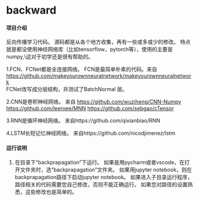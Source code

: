 # backward

#### 项目介绍
反向传播学习代码。
源码都是从各个地方收集，再有一些或多或少的修改。
特点就是都没使用神经网络库（比如tensorflow，pytorch等），使用的主要是numpy,\这对于初学还是很有帮助的。

1.FCN、FCNet都是全连接网络。
  FCN是最简单朴素的代码。来自
  https://github.com/makeyourownneuralnetwork/makeyourownneuralnetwork \
  FCNet改写成分层结构，并测试了BatchNormal 层。

2.CNN是卷积神经网络。
  来自
  https://github.com/wuziheng/CNN-Numpy
  https://github.com/leeroee/MNN
  https://github.com/sebgao/cTensor
  
3.RNN是循环神经网络。
  来自https://github.com/qixianbiao/RNN
  
4.LSTM长短记忆神经网络。
  来自https://github.com/nicodjimenez/lstm


#### 运行说明

1. 在目录下“backprapagation”下运行。
   如果是用pycharm或者vscode，在打开文件夹时，选“backprapagation”文件夹。
   如果用jupyter notebook，则在backprapagation路径下启动jupyter notebook。
   如果进入子目录运行程序，路径相关的代码需要您自己修改，否则不能正确运行。
   如果您对路径的设置熟悉，这些修改也是简单的。
